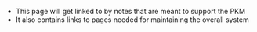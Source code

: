 - This page will get linked to by notes that are meant to support the PKM
- It also contains links to pages needed for maintaining the overall system